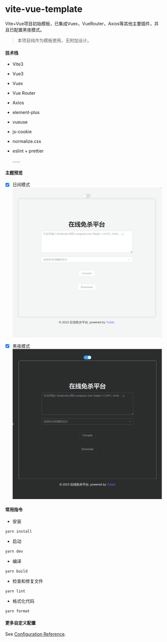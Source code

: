 # vite-vue-template

Vite+Vue项目初始模板，已集成Vuex，VueRouter，Axios等其他主要插件，并且已配置黑夜模式。

>本项目纯作为模板使用，无附加设计。


#### 技术栈

- Vite3
- Vue3 
- Vuex
- Vue Router 
- Axios 
- element-plus 
- vueuse 
- js-cookie 
- normalize.css
- eslint + prettier

    ……

#### 主题预览

- [x] 日间模式
![日间模式](./doc/light.png)

- [x] 黑夜模式
![黑夜模式](./doc/dark.png)


#### 常用指令

- 安装

```
yarn install
```

- 启动

```
yarn dev
```

- 编译

```
yarn build
```

- 检查和修复文件

```
yarn lint
```

- 格式化代码

```
yarn format
```

#### 更多自定义配置

See [Configuration Reference](https://cli.vuejs.org/config/).
